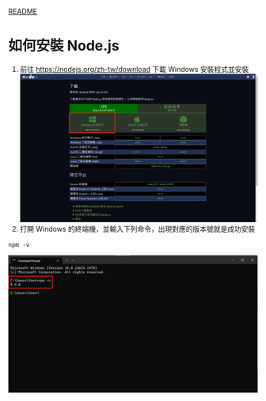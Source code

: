 [README](..\README.md)

# 如何安裝 Node.js

1. 前往 https://nodejs.org/zh-tw/download 下載 Windows 安裝程式並安裝
![](2023-03-29-17-45-14.png)
2. 打開 Windows 的終端機，並輸入下列命令，出現對應的版本號就是成功安裝
```
npm -v
```
![](2023-03-29-17-48-27.png)